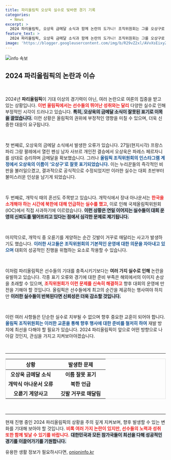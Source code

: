 ```yaml
---
title: 파리올림픽 오상욱 실수로 빛바랜 경기 기록
categories:
  - News
excerpt: >
  2024 파리올림픽, 오상욱 금메달 소식과 함께 논란의 도가니! 조직위원회는 그를 오상구로 잘못 표기했으며, 개막식에서는 북한 언급과 깃발 실수로 IOC 사과까지. 오류의 연속에 따라잡히는 올림픽 분위기에 주목해보자!
feature_text: >
  2024 파리올림픽, 오상욱 금메달 소식과 함께 논란의 도가니! 조직위원회는 그를 오상구로 잘못 표기했으며, 개막식에서는 북한 언급과 깃발 실수로 IOC 사과까지. 오류의 연속에 따라잡히는 올림픽 분위기에 주목해보자!
image: 'https://blogger.googleusercontent.com/img/b/R29vZ2xl/AVvXsEixyZcFfHzMRdzZMjFBmAUKJYCLCGyLL1o632UiGVXcaFdKo_bkvkuCioo0uUKlGfBVcT3P84aROyZIXSBEx3Aw5nCQ3pTgDom1WDC4m8eifvWiAmWEEVb4x6G_l8C0QH225ldMjyaFvpxGEBGNO37VmDTDMHGhJPq73UglMfDca1-0aw/s1600/blogspot.png'
---
```


<p><img src="https://blogger.googleusercontent.com/img/b/R29vZ2xl/AVvXsEixyZcFfHzMRdzZMjFBmAUKJYCLCGyLL1o632UiGVXcaFdKo_bkvkuCioo0uUKlGfBVcT3P84aROyZIXSBEx3Aw5nCQ3pTgDom1WDC4m8eifvWiAmWEEVb4x6G_l8C0QH225ldMjyaFvpxGEBGNO37VmDTDMHGhJPq73UglMfDca1-0aw/s1600/blogspot.png" alt="info 속보" /></p>

<h2 data-ke-size="size26">2024 파리올림픽의 논란과 이슈</h2>

<p data-ke-size="size16">&nbsp;</p>

<p>2024년 <b>파리올림픽</b>이 기대 이상의 경기력이 아닌, 여러 논란으로 여론의 집중을 받고 있는 상황입니다. <b><span style="color: #ee2323;">이번 올림픽에서는 선수들의 뛰어난 성취와는 달리</span></b> 다양한 실수로 인해 부정적인 시각이 드러나고 있습니다. <b><span style="background-color: #21538527;">특히, 오상욱의 금메달 소식이 잘못된 표기로 이목을 끌었습니다.</span></b> 이런 상황은 올림픽의 권위에 부정적인 영향을 미칠 수 있으며, 더욱 신중한 대응이 요구됩니다.</p>

<p data-ke-size="size16">&nbsp;</p>

<p>첫 번째로, 오상욱의 금메달 소식에서 발생한 오류가 있습니다. 27일(현지시각) 프랑스 파리 그랑 팔레에서 열린 펜싱 남자 사브르 개인전 결승에서 오상욱은 파레스 페르자니를 상대로 승리하며 금메달을 확보했습니다. 그러나 <b><span style="color: #1a5490;">올림픽 조직위원회의 인스타그램 계정에서 오상욱의 이름이 ‘오상구’로 잘못 표기되었습니다.</span></b> 이는 누리꾼들의 즉각적인 비판을 불러일으켰고, 결과적으로 공식적으로 수정되었지만 이러한 실수는 대회 초반부터 불미스러운 인상을 남기게 되었습니다.</p>

<p data-ke-size="size16">&nbsp;</p>

<p>두 번째로, 개막식 때의 혼선도 주목받고 있습니다. 개막식에서 장내 아나운서는 <b><span style="color: #ee2323;">한국을 소개해야 하는 시간에 북한에 대해 언급하는 실수를 했고</span></b>, 이로 인해 국제올림픽위원회(IOC)에서 직접 사과하기에 이르렀습니다. <b><span style="background-color: #21538527;">이런 상황은 연일 이어지는 실수들이 대회 운영의 신뢰도를 떨어뜨리고 있다는 점에서 심각한 문제로 제기됩니다.</span></b></p>

<p data-ke-size="size16">&nbsp;</p>

<p>마지막으로, 개막식 중 오륜기를 게양하는 순간 깃발이 거꾸로 매달리는 사고가 발생하기도 했습니다. <b><span style="color: #1a5490;">이러한 사고들은 조직위원회의 기본적인 운영에 대한 의문을 자아내고 있으며</span></b> 대회의 성공적인 진행을 위협하는 요소로 작용할 수 있습니다.</p>

<p data-ke-size="size16">&nbsp;</p>

<p>이처럼 파리올림픽은 선수들의 기대를 충족시키기보다는 <b>여러 가지 실수로 인해</b> 논란을 유발하고 있습니다. 각종 표기 오류와 경기에 대한 준비 부족은 해외에서의 이미지 손상을 초래할 수 있으며, <b><span style="color: #ee2323;">조직위원회가 이런 문제를 신속히 해결하고</span></b> 향후 대회의 운영에 만전을 기해야 할 것입니다.  올림픽은 선수들에게 최고의 순간을 제공하는 행사여야 하지만 <b><span style="background-color: #21538527;">이러한 실수들이 반복된다면 신뢰성은 더욱 감소할 것입니다.</span></b></p>

<p data-ke-size="size16">&nbsp;</p>

<p>이런 여러 사항들은 단순한 실수로 치부될 수 없으며 향후 중요한 교훈이 되어야 합니다. <b><span style="color: #1a5490;">올림픽 조직위원회는 이러한 교훈을 통해 향후 행사에 대한 준비를 철저히 하여</span></b> 재발 방지에 최선을 다해야 할 필요가 있습니다. 2024 파리올림픽이 앞으로 어떤 방향으로 나아갈 것인지, 관심을 가지고 지켜보아야겠습니다. </p>

<p data-ke-size="size16">&nbsp;</p> 

<hr />

<table style="border-collapse: collapse; width: 100%; border: 1px solid #dddddd;">
    <thead>
        <tr>
            <th style="width: 50%; text-align: center; height: 30px;"><b>상황</b></th>
            <th style="width: 50%; text-align: center; height: 30px;"><b>발생한 문제</b></th>
        </tr>
    </thead>
    <tbody>
        <tr>
            <td style="text-align: center; height: 17px;"><b>오상욱 금메달 소식</b></td>
            <td style="text-align: center; height: 17px;"><b>이름 잘못 표기</b></td>
        </tr>
        <tr>
            <td style="text-align: center; height: 17px;"><b>개막식 아나운서 오류</b></td>
            <td style="text-align: center; height: 17px;"><b>북한 언급</b></td>
        </tr>
        <tr>
            <td style="text-align: center; height: 17px;"><b>오륜기 게양사고</b></td>
            <td style="text-align: center; height: 17px;"><b>깃발 거꾸로 매달림</b></td>
        </tr>
    </tbody>
</table>

<p data-ke-size="size16">&nbsp;</p>

<hr /> 

<p>현재 진행 중인 2024 파리올림픽의 상황을 주의 깊게 지켜보며, 향후 발생할 수 있는 변화를 기대해 보아야 할 것입니다. <b><span style="color: #ee2323;">비록 여러 가지 논란이 있지만, 선수들의 노력과 성취 또한 함께 빛날 수 있기를 바랍니다.</span></b> <b><span style="background-color: #21538527;">대한민국과 모든 참가국들이 최선을 다해 성공적인 경기를 이끌어가기를 기원합니다.</span></b></p>
유용한 생활 정보가 필요하시다면, <a href="https://onioninfo.kr" rel="dofollow">onioninfo.kr</a>



